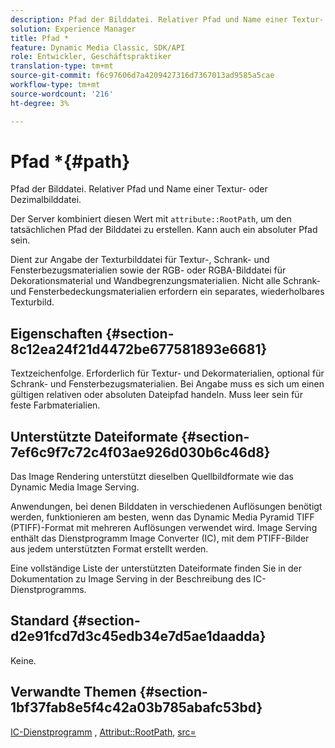 ```yaml
---
description: Pfad der Bilddatei. Relativer Pfad und Name einer Textur- oder Dezimalbilddatei.
solution: Experience Manager
title: Pfad *
feature: Dynamic Media Classic, SDK/API
role: Entwickler, Geschäftspraktiker
translation-type: tm+mt
source-git-commit: f6c97606d7a4209427316d7367013ad9585a5cae
workflow-type: tm+mt
source-wordcount: '216'
ht-degree: 3%

---
```



# Pfad *{#path}

Pfad der Bilddatei. Relativer Pfad und Name einer Textur- oder Dezimalbilddatei.

Der Server kombiniert diesen Wert mit `attribute::RootPath`, um den tatsächlichen Pfad der Bilddatei zu erstellen. Kann auch ein absoluter Pfad sein.

Dient zur Angabe der Texturbilddatei für Textur-, Schrank- und Fensterbezugsmaterialien sowie der RGB- oder RGBA-Bilddatei für Dekorationsmaterial und Wandbegrenzungsmaterialien. Nicht alle Schrank- und Fensterbedeckungsmaterialien erfordern ein separates, wiederholbares Texturbild.

## Eigenschaften {#section-8c12ea24f21d4472be677581893e6681}

Textzeichenfolge. Erforderlich für Textur- und Dekormaterialien, optional für Schrank- und Fensterbezugsmaterialien. Bei Angabe muss es sich um einen gültigen relativen oder absoluten Dateipfad handeln. Muss leer sein für feste Farbmaterialien.

## Unterstützte Dateiformate {#section-7ef6c9f7c72c4f03ae926d030b6c46d8}

Das Image Rendering unterstützt dieselben Quellbildformate wie das Dynamic Media Image Serving.

Anwendungen, bei denen Bilddaten in verschiedenen Auflösungen benötigt werden, funktionieren am besten, wenn das Dynamic Media Pyramid TIFF (PTIFF)-Format mit mehreren Auflösungen verwendet wird. Image Serving enthält das Dienstprogramm Image Converter (IC), mit dem PTIFF-Bilder aus jedem unterstützten Format erstellt werden.

Eine vollständige Liste der unterstützten Dateiformate finden Sie in der Dokumentation zu Image Serving in der Beschreibung des IC-Dienstprogramms.

## Standard {#section-d2e91fcd7d3c45edb34e7d5ae1daadda}

Keine.

## Verwandte Themen {#section-1bf37fab8e5f4c42a03b785abafc53bd}

[IC-Dienstprogramm](/help/aem-is-ir-api/is-api/is-utils/utilities/r-ic.md) ,  [Attribut::RootPath](/help/aem-is-ir-api/ir-api/material-cat/image-rendering-api-ref/c-ir-material-catalog/c-ir-attributes-reference/r-ir-rootpath.md),  [src=](/help/aem-is-ir-api/ir-api/http-protocol/image-rendering-api-ref/c-ir-http-protocol-ref/c-ir-http-protocol-command-reference/r-ir-src.md)
